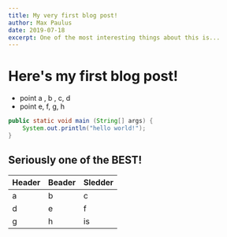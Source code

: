 ```yaml
---
title: My very first blog post!
author: Max Paulus
date: 2019-07-18
excerpt: One of the most interesting things about this is...
---
```


# Here's my first blog post!

* point a , b , c, d
* point e, f, g, h

```java
public static void main (String[] args) {
    System.out.println("hello world!");
}
```

## Seriously one of the BEST!

| Header | Beader | Sledder |
| ------ | ------ | ------- |
| a      | b      | c       |
| d      | e      | f       |
| g      | h      | is      |

